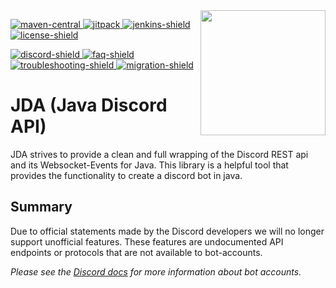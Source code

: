 [maven-central]: https://img.shields.io/maven-central/v/net.dv8tion/JDA?color=blue
[jitpack]: https://img.shields.io/jitpack/v/github/DV8FromTheWorld/JDA?label=Snapshots&color=blue
[download]: #download
[discord-invite]: https://discord.gg/0hMr4ce0tIl3SLv5
[migration]: https://github.com/DV8FromTheWorld/JDA/wiki/0\)-Migrating-to-V4
[jenkins]: https://ci.dv8tion.net/job/JDA5
[license]: https://github.com/DV8FromTheWorld/JDA/tree/master/LICENSE
[faq]: https://github.com/DV8FromTheWorld/JDA/wiki/10\)-FAQ
[troubleshooting]: https://github.com/DV8FromTheWorld/JDA/wiki/19\)-Troubleshooting
[discord-shield]: https://discord.com/api/guilds/125227483518861312/widget.png
[faq-shield]: https://img.shields.io/badge/Wiki-FAQ-blue.svg
[troubleshooting-shield]: https://img.shields.io/badge/Wiki-Troubleshooting-darkgreen.svg
[jenkins-shield]: https://img.shields.io/badge/Download-Jenkins-purple.svg
[license-shield]: https://img.shields.io/badge/License-Apache%202.0-white.svg
[migration-shield]: https://img.shields.io/badge/Wiki-Migrating%20from%20V3-darkgreen.svg

<img align="right" src="https://github.com/DV8FromTheWorld/JDA/blob/assets/assets/readme/logo.png?raw=true" height="200" width="200">

[ ![maven-central][] ][download]
[ ![jitpack][] ](https://jitpack.io/#DV8FromtheWorld/JDA)
[ ![jenkins-shield][] ][jenkins]
[ ![license-shield][] ][license]

[ ![discord-shield][] ][discord-invite]
[ ![faq-shield] ][faq]
[ ![troubleshooting-shield] ][troubleshooting]
[ ![migration-shield][] ][migration]


# JDA (Java Discord API)

JDA strives to provide a clean and full wrapping of the Discord REST api and its Websocket-Events for Java.
This library is a helpful tool that provides the functionality to create a discord bot in java.

## Summary

Due to official statements made by the Discord developers we will no longer support unofficial features. These features
are undocumented API endpoints or protocols that are not available to bot-accounts.

_Please see the [Discord docs](https://discord.com/developers/docs/reference) for more information about bot accounts._
